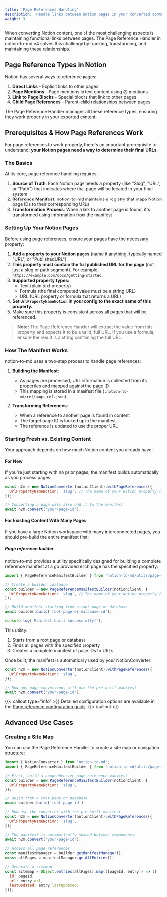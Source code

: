 ```yaml
---
title: 'Page References Handling'
description: 'Handle links between Notion pages in your converted content'
weight: 3
---
```


When converting Notion content, one of the most challenging aspects is maintaining functional links between pages. The Page Reference Handler in notion-to-md v4 solves this challenge by tracking, transforming, and maintaining these relationships.

## Page Reference Types in Notion

Notion has several ways to reference pages:

1. **Direct Links** - Explicit links to other pages
2. **Page Mentions** - Page mentions in text content using @ mentions
3. **Link to Page Blocks** - Special blocks that link to other pages
4. **Child Page References** - Parent-child relationships between pages

The Page Reference Handler manages all these reference types, ensuring they work properly in your exported content.

## Prerequisites & How Page References Work

For page references to work properly, there's an important prerequisite to understand: **your Notion pages need a way to determine their final URLs**.

### The Basics

At its core, page reference handling requires:

1. **Source of Truth**: Each Notion page needs a property (like "Slug", "URL", or "Path") that indicates where that page will be located in your final system
2. **Reference Manifest**: notion-to-md maintains a registry that maps Notion page IDs to their corresponding URLs
3. **Transformation Process**: When a link to another page is found, it's transformed using information from the manifest

### Setting Up Your Notion Pages

Before using page references, ensure your pages have the necessary property:

1. **Add a property to your Notion pages** (name it anything, typically named "URL", or "PublishedURL").
2. **This property must contain the full published URL for the page** (not just a slug or path segment). For example, `https://example.com/docs/getting-started`.
3. **Supported property types:**
   - Text (plain text property)
   - Formula (the final computed value must be a string URL)
   - URL (URL property or formula that returns a URL)
4. **Set `UrlPropertyNameNotion` in your config to the exact name of this property.**
5. Make sure this property is consistent across all pages that will be referenced.

> **Note:** The Page Reference Handler will extract the value from this property and expects it to be a valid, full URL. If you use a formula, ensure the result is a string containing the full URL.

### How The Manifest Works

notion-to-md uses a two-step process to handle page references:

1. **Building the Manifest**:
   - As pages are processed, URL information is collected from its properties and mapped against the page ID
   - This mapping is stored in a manifest file (`.notion-to-md/ref/page_ref.json`)

2. **Transforming References**:
   - When a reference to another page is found in content
   - The target page ID is looked up in the manifest
   - The reference is updated to use the proper URL

### Starting Fresh vs. Existing Content

Your approach depends on how much Notion content you already have:

#### For New

If you're just starting with no prior pages, the manifest builds automatically as you process pages:

```javascript
const n2m = new NotionConverter(notionClient).withPageReferences({
  UrlPropertyNameNotion: 'slug', // The name of your Notion property (required)
});

// Converting a page will also add it to the manifest
await n2m.convert('your-page-id');
```

#### For Existing Content With Many Pages

If you have a large Notion workspace with many interconnected pages, you should pre-build the entire manifest first:

##### Page reference builder

notion-to-md provides a utility specifically designed for building a complete reference manifest at a go provided each page has the specified property:

```javascript
import { PageReferenceManifestBuilder } from 'notion-to-md/utils/page-ref-builder';

// Create a builder instance
const builder = new PageReferenceManifestBuilder(notionClient, {
  UrlPropertyNameNotion: 'slug', // The name of your Notion property (required)
});

// Build manifest starting from a root page or database
await builder.build('root-page-or-database-id');

console.log('Manifest built successfully!');
```

This utility:

1. Starts from a root page or database
2. Finds all pages with the specified property
3. Creates a complete manifest of page IDs to URLs

Once built, the manifest is automatically used by your NotionConverter:

```javascript
const n2m = new NotionConverter(notionClient).withPageReferences({
  UrlPropertyNameNotion: 'slug',
});

// Now any page conversions will use the pre-built manifest
await n2m.convert('your-page-id');
```

{{< callout type="info" >}}
Detailed configuration options are available in the [Page reference configuration guide](../configuration/#page-reference-configuration).
{{< /callout >}}

## Advanced Use Cases

### Creating a Site Map

You can use the Page Reference Handler to create a site map or navigation structure:

```javascript
import { NotionConverter } from 'notion-to-md';
import { PageReferenceManifestBuilder } from 'notion-to-md/utils/page-ref-builder';

// First, build a comprehensive page reference manifest
const builder = new PageReferenceManifestBuilder(notionClient, {
  UrlPropertyNameNotion: 'slug',
});

// Build from a root page or database
await builder.build('root-page-id');

// Now use the converter with the pre-built manifest
const n2m = new NotionConverter(notionClient).withPageReferences({
  UrlPropertyNameNotion: 'slug',
});

// The manifest is automatically shared between components
await n2m.convert('your-page-id');

// Access all page references
const manifestManager = builder.getManifestManager();
const allPages = manifestManager.getAllEntries();

// Generate a sitemap
const sitemap = Object.entries(allPages).map(([pageId, entry]) => ({
  id: pageId,
  url: entry.url,
  lastUpdated: entry.lastUpdated,
}));
```
